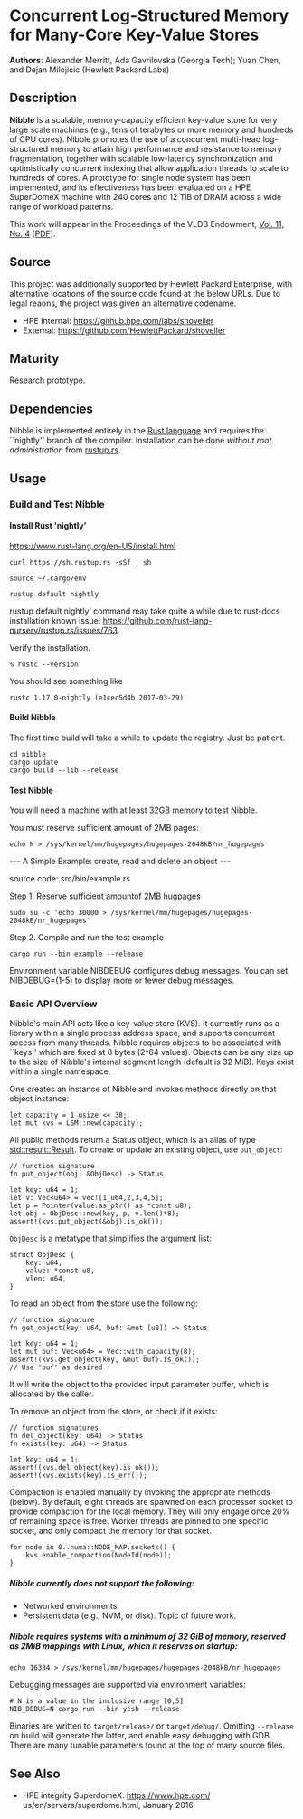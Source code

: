 # Concurrent Log-Structured Memory for Many-Core Key-Value Stores

**Authors**:  Alexander Merritt, Ada Gavrilovska (Georgia Tech); Yuan Chen, and Dejan Milojicic (Hewlett Packard Labs)

## Description

**Nibble** is a scalable, memory-capacity efficient key-value store for very large scale machines (e.g., tens of terabytes or more memory and hundreds of CPU cores). Nibble promotes the use of a concurrent multi-head log-structured memory to attain high performance and resistance to memory fragmentation, together with scalable low-latency synchronization and optimistically concurrent indexing that allow application threads to scale to hundreds of cores. A prototype for single node system has been implemented, and its effectiveness has been evaluated on a HPE SuperDomeX machine with 240 cores and 12 TiB of DRAM across a wide range of workload patterns. 

This work will appear in the Proceedings of the VLDB Endowment, [Vol. 11, No. 4](http://www.vldb.org/pvldb/vol11.html) [[PDF]](http://www.vldb.org/pvldb/vol11/p458-merritt.pdf).

## Source

This project was additionally supported by Hewlett Packard Enterprise, with alternative locations of the source code found at the below URLs. Due to legal reaons, the project was given an alternative codename.

- HPE Internal: https://github.hpe.com/labs/shoveller
- External: https://github.com/HewlettPackard/shoveller

## Maturity

Research prototype. 

## Dependencies

Nibble is implemented entirely in the [Rust language](https://www.rust-lang.org/en-US/) and requires the ``nightly'' branch of the compiler.  Installation can be done _without root administration_ from [rustup.rs](https://rustup.rs).


## Usage

### Build and Test Nibble

#### Install Rust 'nightly'
https://www.rust-lang.org/en-US/install.html

```
curl https://sh.rustup.rs -sSf | sh 

source ~/.cargo/env

rustup default nightly

```
rustup default nightly’ command may take quite a while due to rust-docs installation known issue: https://github.com/rust-lang-nursery/rustup.rs/issues/763.

Verify the installation.
```
% rustc --version
```
You should see something like 
```
rustc 1.17.0-nightly (e1cec5d4b 2017-03-29)
```

#### Build Nibble

The first time build will take a while to update the registry. Just be patient. 

```
cd nibble
cargo update
cargo build --lib --release
```


#### Test Nibble

You will need a machine with at least 32GB memory to test Nibble. 

You must reserve sufficient amount of 2MB pages:

```
echo N > /sys/kernel/mm/hugepages/hugepages-2048kB/nr_hugepages
```

--- A Simple Example: create, read and delete an object ---

source code: src/bin/example.rs

Step 1. Reserve sufficient amountof 2MB hugpages
```
sudo su -c 'echo 30000 > /sys/kernel/mm/hugepages/hugepages-2048kB/nr_hugepages' 
```
Step 2. Compile and run the test example
```
cargo run --bin example --release
```
Environment variable NIBDEBUG configures debug messages. You can set NIBDEBUG=(1-5) to display more or fewer debug messages.

### Basic API Overview

Nibble's main API acts like a key-value store (KVS).  It currently
runs as a library within a single process address space, and supports
concurrent access from many threads.  Nibble requires objects to be
associated with ``keys'' which are fixed at 8 bytes (2^64 values).
Objects can be any size up to the size of Nibble's internal segment
length (default is 32 MiB).  Keys exist within a single namespace.


One creates an instance of Nibble and invokes methods directly on
that object instance:

```
let capacity = 1_usize << 38;
let mut kvs = LSM::new(capacity);
```

All public methods return a Status object, which is an alias of type
[std::result::Result](https://doc.rust-lang.org/nightly/std/result/enum.Result.html).
To create or update an existing object, use `put_object`:

```
// function signature
fn put_object(obj: &ObjDesc) -> Status

let key: u64 = 1;
let v: Vec<u64> = vec![1_u64,2,3,4,5];
let p = Pointer(value.as_ptr() as *const u8);
let obj = ObjDesc::new(key, p, v.len()*8);
assert!(kvs.put_object(&obj).is_ok());
```

`ObjDesc` is a metatype that simplifies the argument list:

```
struct ObjDesc {
    key: u64,
    value: *const u8,
    vlen: u64,
}
```

To read an object from the store use the following:

```
// function signature
fn get_object(key: u64, buf: &mut [u8]) -> Status

let key: u64 = 1;
let mut buf: Vec<u64> = Vec::with_capacity(8);
assert!(kvs.get_object(key, &mut buf).is_ok());
// Use 'buf' as desired
```

It will write the object to the provided input parameter buffer, which is allocated by the caller.

To remove an object from the store, or check if it exists:

```
// function signatures
fn del_object(key: u64) -> Status
fn exists(key: u64) -> Status

let key: u64 = 1;
assert!(kvs.del_object(key).is_ok());
assert!(kvs.exists(key).is_err());
```

Compaction is enabled manually by invoking the appropriate methods (below).  By default, eight threads are spawned on each processor socket to provide compaction for the local memory.  They will only engage once 20% of remaining space is free. Worker threads are pinned to one specific socket, and only compact the memory for that socket.

```
for node in 0..numa::NODE_MAP.sockets() {
    kvs.enable_compaction(NodeId(node));
}
```

##### Nibble currently does not support the following:
- Networked environments.
- Persistent data (e.g., NVM, or disk).  Topic of future work.

##### Nibble requires systems with a minimum of 32 GiB of memory, reserved as 2MiB mappings with Linux, which it reserves on startup:
```
echo 16384 > /sys/kernel/mm/hugepages/hugepages-2048kB/nr_hugepages
```
Debugging messages are supported via environment variables:
```
# N is a value in the inclusive range [0,5]
NIB_DEBUG=N cargo run --bin ycsb --release
```

Binaries are written to ``target/release/`` or
``target/debug/``. Omitting ``--release`` on build will generate the
latter, and enable easy debugging with GDB.  There are many tunable
parameters found at the top of many source files.

## See Also

- HPE integrity SuperdomeX. https://www.hpe.com/ us/en/servers/superdome.html, January 2016.
